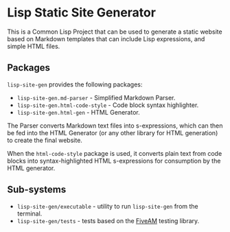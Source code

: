 # Lisp Static Site Generator

This is a Common Lisp Project that can be used to generate a static website based on Markdown templates
that can include Lisp expressions, and simple HTML files.

## Packages

`lisp-site-gen` provides the following packages:

* `lisp-site-gen.md-parser` - Simplified Markdown Parser.
* `lisp-site-gen.html-code-style` - Code block syntax highlighter.
* `lisp-site-gen.html-gen` - HTML Generator.

The Parser converts Markdown text files into s-expressions, which can then be fed into the HTML Generator
(or any other library for HTML generation) to create the final website.

When the `html-code-style` package is used, it converts plain text from code blocks into syntax-highlighted
HTML s-expressions for consumption by the HTML generator.

## Sub-systems

* `lisp-site-gen/executable` - utility to run `lisp-site-gen` from the terminal.
* `lisp-site-gen/tests` - tests based on the [FiveAM](https://fiveam.common-lisp.dev/docs/) testing library.

